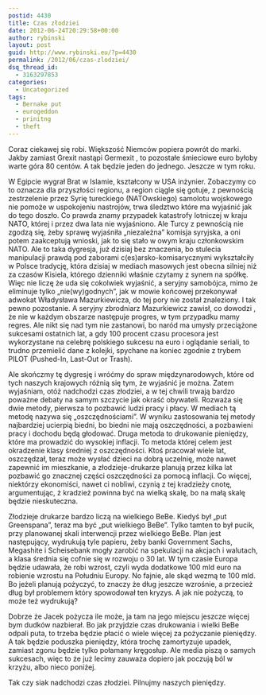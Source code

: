 ```yaml
---
postid: 4430
title: Czas złodziei
date: 2012-06-24T20:29:58+00:00
author: rybinski
layout: post
guid: http://www.rybinski.eu/?p=4430
permalink: /2012/06/czas-zlodziei/
dsq_thread_id:
  - 3163297853
categories:
  - Uncategorized
tags:
  - Bernake put
  - eurogeddon
  - prinitng
  - theft
---
```

Coraz ciekawej się robi. Większość Niemców popiera powrót do marki. Jakby zamiast Grexit nastąpi Germexit , to pozostałe śmieciowe euro byłoby warte góra 80 centów. A tak będzie jeden do jednego. Jeszcze w tym roku.
  
W Egipcie wygrał Brat w Islamie, kształcony w USA inżynier. Zobaczymy co to oznacza dla przyszłości regionu, a region ciągle się gotuje, z pewnością zestrzelenie przez Syrię tureckiego (NATOwskiego) samolotu wojskowego nie pomoże w uspokojeniu nastrojów, trwa śledztwo które ma wyjaśnić jak do tego doszło. Co prawda znamy przypadek katastrofy lotniczej w kraju NATO, której i przez dwa lata nie wyjaśniono. Ale Turcy z pewnością nie zgodzą się, żeby sprawę wyjaśniła „niezależna” komisja syryjska, a oni potem zaakceptują wnioski, jak to się stało w owym kraju członkowskim NATO. Ale to taka dygresja, już dzisiaj bez znaczenia, bo stulecia manipulacji prawdą pod zaborami c(es)arsko-komisarycznymi wykształciły w Polsce tradycję, która dzisiaj w mediach masowych jest obecna silniej niż za czasów Kisiela, którego dzienniki właśnie czytamy z synem na spółkę. Więc nie liczę że uda się cokolwiek wyjaśnić, a seryjny samobójca, mimo że eliminuje tylko „nie(wy)godnych”, jak w mowie końcowej przekonywał adwokat Władysława Mazurkiewicza, do tej pory nie został znaleziony. I tak pewno pozostanie. A seryjny zbrodniarz Mazurkiewicz zawisł, co dowodzi , że nie w każdym obszarze następuje progres, w tym przypadku mamy regres. Ale nikt się nad tym nie zastanowi, bo naród ma umysły przeciążone sukcesami ostatnich lat, a gdy 100 procent czasu procesora jest wykorzystane na celebrę polskiego sukcesu na euro i oglądanie seriali, to trudno przemielić dane z kolejki, spychane na koniec zgodnie z trybem PILOT (Pushed-In, Last-Out or Trash).

<!--more-->


  
Ale skończmy tę dygresję i wróćmy do spraw międzynarodowych, które od tych naszych krajowych różnią się tym, że wyjaśnić je można. Zatem wyjaśniam, otóż nadchodzi czas złodziei, a w tej chwili trwają bardzo poważne debaty na samym szczycie jak okraść obywateli. Rozważa się dwie metody, pierwsza to pozbawić ludzi pracy i płacy. W mediach tą metodę nazywa się „oszczędnościami”. W wyniku zastosowania tej metody najbardziej ucierpią biedni, bo biedni nie mają oszczędności, a pozbawieni pracy i dochodu będą głodować. Druga metoda to drukowanie pieniędzy, które ma prowadzić do wysokiej inflacji. To metoda której celem jest okradzenie klasy średniej z oszczędności. Ktoś pracował wiele lat, oszczędzał, teraz może wysłać dzieci na dobrą uczelnię, może nawet zapewnić im mieszkanie, a złodzieje-drukarze planują przez kilka lat pozbawić go znacznej części oszczędności za pomocą inflacji. Co więcej, niektórzy ekonomiści, nawet ci nobliwi, czynią z tej kradzieży cnotę, argumentując, ż kradzież powinna być na wielką skalę, bo na małą skalę będzie nieskuteczna.
  
Złodzieje drukarze bardzo liczą na wielkiego BeBe. Kiedyś był „put Greenspana”, teraz ma być „put wielkiego BeBe”. Tylko tamten to był pucik, przy planowanej skali interwencji przez wielkiego BeBe. Plan jest następujący, wydrukują tyle papieru, żeby banki Government Sachs, Megashite i Scheisebank mogły zarobić na spekulacji na akcjach i walutach, a klasa średnia się cofnie się w rozwoju o 30 lat. W tym czasie Europa będzie udawała, że robi wzrost, czyli wyda dodatkowe 100 mld euro na robienie wzrostu na Południu Europy. No fajnie, ale skąd wezmą te 100 mld. Bo jeżeli planują pożyczyć, to znaczy że dług jeszcze wzrośnie, a przecież dług był problemem który spowodował ten kryzys. A jak nie pożyczą, to może też wydrukują?
  
Dobrze że Jacek pożycza ile może, ja tam na jego miejscu jeszcze więcej bym dudków nazbierał. Bo jak przyjdzie czas drukowania i wielki BeBe odpali puta, to trzeba będzie płacić o wiele więcej za pożyczanie pieniędzy. A tak będzie poduszka pieniędzy, która trochę zamortyzuje upadek, zamiast zgonu będzie tylko połamany kręgosłup. Ale media piszą o samych sukcesach, więc to że już lecimy zauważa dopiero jak poczują ból w krzyżu, albo nieco poniżej.
  
Tak czy siak nadchodzi czas złodziei. Pilnujmy naszych pieniędzy.
